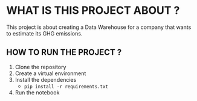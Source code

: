 # WHAT IS THIS PROJECT ABOUT ?

This project is about creating a Data Warehouse for a company that wants to estimate its GHG emissions.

## HOW TO RUN THE PROJECT ?

1. Clone the repository
2. Create a virtual environment
3. Install the dependencies
   - `pip install -r requirements.txt`
4. Run the notebook
